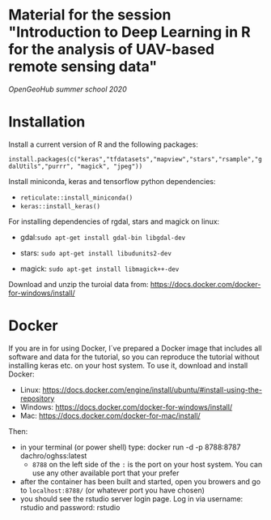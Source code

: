# Material for the session "Introduction to Deep Learning in R for the analysis of UAV-based remote sensing data"

*OpenGeoHub summer school 2020*


# Installation

Install a current version of R and the following packages:

`install.packages(c("keras","tfdatasets","mapview","stars","rsample","gdalUtils","purrr", "magick", "jpeg"))`

Install miniconda, keras and tensorflow python dependencies:

- `reticulate::install_miniconda()`
- `keras::install_keras()`

For installing dependencies of rgdal, stars and magick on linux:

- gdal:`sudo apt-get install gdal-bin libgdal-dev`

- stars: `sudo apt-get install libudunits2-dev`

- magick: `sudo apt-get install libmagick++-dev`

Download and unzip the turoial data from:
https://docs.docker.com/docker-for-windows/install/


# Docker

If you are in for using Docker, I´ve prepared a Docker image that includes all software and data for the tutorial, so you can reproduce the tutorial without installing keras etc. on your host system. To use it, download and install Docker:

- Linux: https://docs.docker.com/engine/install/ubuntu/#install-using-the-repository
- Windows: https://docs.docker.com/docker-for-windows/install/
- Mac: https://docs.docker.com/docker-for-mac/install/

Then:

- in your terminal (or power shell) type: docker run -d -p 8788:8787 dachro/oghss:latest
    - `8788` on the left side of the `:` is the port on your host system. You can use any other available port that your prefer
- after the container has been built and started, open you browers and go to `localhost:8788/` (or whatever port you have chosen)
- you should see the rstudio server login page. Log in via username: rstudio and password: rstudio
